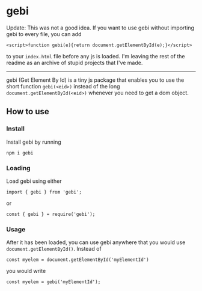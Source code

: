 # gebi
Update: This was not a good idea. If you want to use gebi without importing gebi to every file, you can add
```
<script>function gebi(e){return document.getElementById(e);}</script>
```
to your `index.html` file before any js is loaded. I'm leaving the rest of the readme as an archive of stupid projects that I've made.

---
gebi (Get Element By Id) is a tiny js package that enables you to use the short function `gebi(<eid>)` instead of the long `document.getElementById(<eid>)` whenever you need to get a dom object.

## How to use
### Install
Install gebi by running
```
npm i gebi
```
### Loading
Load gebi using either
```
import { gebi } from 'gebi';
```
or
```
const { gebi } = require('gebi');
```
### Usage
After it has been loaded, you can use gebi anywhere that you would use `document.getElementById()`.
Instead of 
```
const myelem = document.getElementById('myElementId')
```
you would write
```
const myelem = gebi('myElementId');
```
